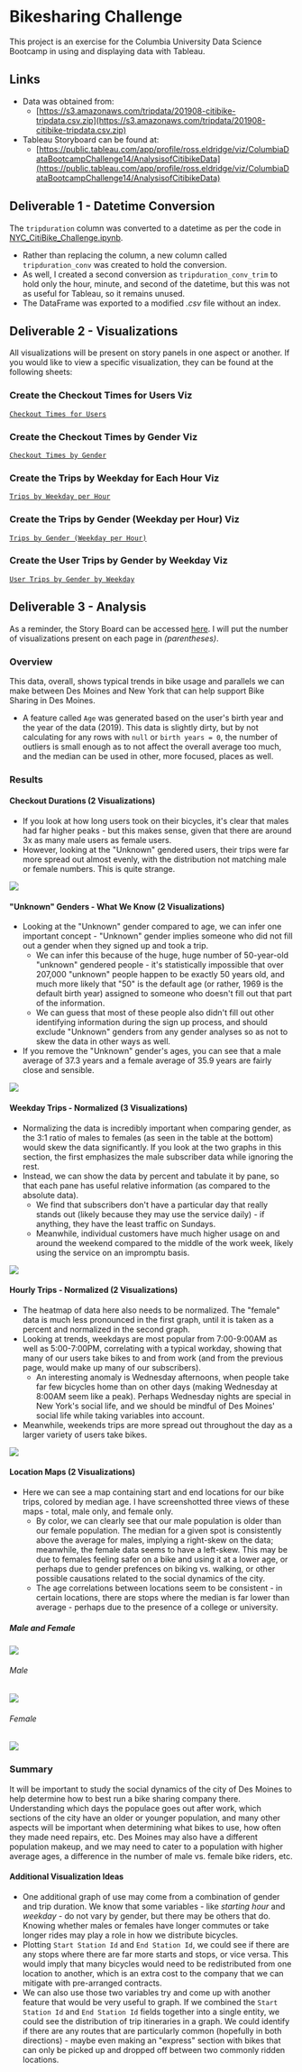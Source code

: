 # Bikesharing Challenge
This project is an exercise for the Columbia University Data Science Bootcamp in using and displaying data with Tableau.

## Links
- Data was obtained from:
  - [https://s3.amazonaws.com/tripdata/201908-citibike-tripdata.csv.zip](https://s3.amazonaws.com/tripdata/201908-citibike-tripdata.csv.zip)
- Tableau Storyboard can be found at:
  - [https://public.tableau.com/app/profile/ross.eldridge/viz/ColumbiaDataBootcampChallenge14/AnalysisofCitibikeData](https://public.tableau.com/app/profile/ross.eldridge/viz/ColumbiaDataBootcampChallenge14/AnalysisofCitibikeData)

## Deliverable 1 - Datetime Conversion
The `tripduration` column was converted to a datetime as per the code in [NYC_CitiBike_Challenge.ipynb](NYC_CitiBike_Challenge.ipynb).
- Rather than replacing the column, a new column called `tripduration_conv` was created to hold the conversion.
- As well, I created a second conversion as `tripduration_conv_trim` to hold only the hour, minute, and second of the datetime, but this was not as useful for Tableau, so it remains unused.
- The DataFrame was exported to a modified *.csv* file without an index.

## Deliverable 2 - Visualizations
All visualizations will be present on story panels in one aspect or another.  If you would like to view a specific visualization, they can be found at the following sheets:
### Create the Checkout Times for Users Viz
[`Checkout Times for Users`](https://public.tableau.com/app/profile/ross.eldridge/viz/ColumbiaDataBootcampChallenge14/CheckoutTimesforUsers)
### Create the Checkout Times by Gender Viz
[`Checkout Times by Gender`](https://public.tableau.com/app/profile/ross.eldridge/viz/ColumbiaDataBootcampChallenge14/CheckoutTimesbyGender)
### Create the Trips by Weekday for Each Hour Viz
[`Trips by Weekday per Hour`](https://public.tableau.com/app/profile/ross.eldridge/viz/ColumbiaDataBootcampChallenge14/TripsbyWeekdayperHour)
### Create the Trips by Gender (Weekday per Hour) Viz
[`Trips by Gender (Weekday per Hour)`](https://public.tableau.com/app/profile/ross.eldridge/viz/ColumbiaDataBootcampChallenge14/TripsbyGenderWeekdayperHour)
### Create the User Trips by Gender by Weekday Viz
[`User Trips by Gender by Weekday`](https://public.tableau.com/app/profile/ross.eldridge/viz/ColumbiaDataBootcampChallenge14/UserTripsbyGenderbyWeekday)

## Deliverable 3 - Analysis
As a reminder, the Story Board can be accessed [here](https://public.tableau.com/app/profile/ross.eldridge/viz/ColumbiaDataBootcampChallenge14/AnalysisofCitibikeData).
I will put the number of visualizations present on each page in *(parentheses)*.

### Overview
This data, overall, shows typical trends in bike usage and parallels we can make between Des Moines and New York that can help support Bike Sharing in Des Moines.
- A feature called `Age` was generated based on the user's birth year and the year of the data (2019).  This data is slightly dirty, but by not calculating for any rows with `null` or `birth years = 0`, the number of outliers is small enough as to not affect the overall average too much, and the median can be used in other, more focused, places as well.

### Results
#### Checkout Durations (2 Visualizations)
- If you look at how long users took on their bicycles, it's clear that males had far higher peaks - but this makes sense, given that there are around 3x as many male users as female users.
- However, looking at the "Unknown" gendered users, their trips were far more spread out almost evenly, with the distribution not matching male or female numbers.  This is quite strange.

![](screenshots/checkout_times.png)

#### "Unknown" Genders - What We Know (2 Visualizations)
- Looking at the "Unknown" gender compared to age, we can infer one important concept - "Unknown" gender implies someone who did not fill out a gender when they signed up and took a trip.
  - We can infer this because of the huge, huge number of 50-year-old "unknown" gendered people - it's statistically impossible that over 207,000 "unknown" people happen to be exactly 50 years old, and much more likely that "50" is the default age (or rather, 1969 is the default birth year) assigned to someone who doesn't fill out that part of the information.
  - We can guess that most of these people also didn't fill out other identifying information during the sign up process, and should exclude "Unknown" genders from any gender analyses so as not to skew the data in other ways as well.
- If you remove the "Unknown" gender's ages, you can see that a male average of 37.3 years and a female average of 35.9 years are fairly close and sensible.

![](screenshots/unknown_gender.png)

#### Weekday Trips - Normalized (3 Visualizations)
- Normalizing the data is incredibly important when comparing gender, as the 3:1 ratio of males to females (as seen in the table at the bottom) would skew the data significantly.  If you look at the two graphs in this section, the first emphasizes the male subscriber data while ignoring the rest.
- Instead, we can show the data by percent and tabulate it by pane, so that each pane has useful relative information (as compared to the absolute data).
  - We find that subscribers don't have a particular day that really stands out (likely because they may use the service daily) - if anything, they have the least traffic on Sundays.
  - Meanwhile, individual customers have much higher usage on and around the weekend compared to the middle of the work week, likely using the service on an impromptu basis.

![](screenshots/weekday_normalized.png)

#### Hourly Trips - Normalized (2 Visualizations)
- The heatmap of data here also needs to be normalized.  The "female" data is much less pronounced in the first graph, until it is taken as a percent and normalized in the second graph.
- Looking at trends, weekdays are most popular from 7:00-9:00AM as well as 5:00-7:00PM, correlating with a typical workday, showing that many of our users take bikes to and from work (and from the previous page, would make up many of our subscribers).
  - An interesting anomaly is Wednesday afternoons, when people take far few bicycles home than on other days (making Wednesday at 8:00AM seem like a peak).  Perhaps Wednesday nights are special in New York's social life, and we should be mindful of Des Moines' social life while taking variables into account.
- Meanwhile, weekends trips are more spread out throughout the day as a larger variety of users take bikes.

![](screenshots/hourly_normalized.png)

#### Location Maps (2 Visualizations)
- Here we can see a map containing start and end locations for our bike trips, colored by median age.  I have screenshotted three views of these maps - total, male only, and female only.
  - By color, we can clearly see that our male population is older than our female population.  The median for a given spot is consistently above the average for males, implying a right-skew on the data; meanwhile, the female data seems to have a left-skew.  This may be due to females feeling safer on a bike and using it at a lower age, or perhaps due to gender prefences on biking vs. walking, or other possible causations related to the social dynamics of the city.
  - The age correlations between locations seem to be consistent - in certain locations, there are stops where the median is far lower than average - perhaps due to the presence of a college or university.

##### Male and Female
![](screenshots/locations.png)
###### Male
![](screenshots/locations_male.png)
###### Female
![](screenshots/locations_female.png)

### Summary
It will be important to study the social dynamics of the city of Des Moines to help determine how to best run a bike sharing company there.  Understanding which days the populace goes out after work, which sections of the city have an older or younger population, and many other aspects will be important when determining what bikes to use, how often they made need repairs, etc.  Des Moines may also have a different population makeup, and we may need to cater to a population with higher average ages, a difference in the number of male vs. female bike riders, etc.
#### Additional Visualization Ideas
- One additional graph of use may come from a combination of gender and trip duration.  We know that some variables - like *starting hour* and *weekday* - do not vary by gender, but there may be others that do.  Knowing whether males or females have longer commutes or take longer rides may play a role in how we distribute bicycles.
- Plotting `Start Station Id` and `End Station Id`, we could see if there are any stops where there are far more starts and stops, or vice versa.  This would imply that many bicycles would need to be redistributed from one location to another, which is an extra cost to the company that we can mitigate with pre-arranged contracts.
- We can also use those two variables try and come up with another feature that would be very useful to graph.  If we combined the `Start Station Id` and `End Station Id` fields together into a single entity, we could see the distribution of trip itineraries in a graph.  We could identify if there are any routes that are particularly common (hopefully in both directions) - maybe even making an "express" section with bikes that can only be picked up and dropped off between two commonly ridden locations.
